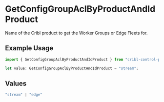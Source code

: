 # GetConfigGroupAclByProductAndIdProduct

Name of the Cribl product to get the Worker Groups or Edge Fleets for.

## Example Usage

```typescript
import { GetConfigGroupAclByProductAndIdProduct } from "cribl-control-plane/models/operations";

let value: GetConfigGroupAclByProductAndIdProduct = "stream";
```

## Values

```typescript
"stream" | "edge"
```